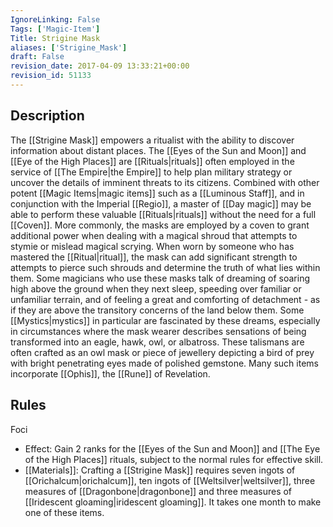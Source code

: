 ```yaml
---
IgnoreLinking: False
Tags: ['Magic-Item']
Title: Strigine Mask
aliases: ['Strigine_Mask']
draft: False
revision_date: 2017-04-09 13:33:21+00:00
revision_id: 51133
---
```


## Description
The [[Strigine Mask]] empowers a ritualist with the ability to discover information about distant places. The [[Eyes of the Sun and Moon]] and [[Eye of the High Places]] are [[Rituals|rituals]] often employed in the service of [[The Empire|the Empire]] to help plan military strategy or uncover the details of imminent threats to its citizens. Combined with other potent [[Magic Items|magic items]] such as a [[Luminous Staff]], and in conjunction with the Imperial [[Regio]], a master of [[Day magic]] may be able to perform these valuable [[Rituals|rituals]] without the need for a full [[Coven]].
More commonly, the masks are employed by a coven to grant additional power when dealing with a magical shroud that attempts to stymie or mislead magical scrying. When worn by someone who has mastered the [[Ritual|ritual]], the mask can add significant strength to attempts to pierce such shrouds and determine the truth of what lies within them.
Some magicians who use these masks talk of dreaming of soaring high above the ground when they next sleep, speeding over familiar or unfamiliar terrain, and of feeling a great and comforting of detachment - as if they are above the transitory concerns of the land below them. Some [[Mystics|mystics]] in particular are fascinated by these dreams, especially in circumstances where the mask wearer describes sensations of being transformed into an eagle, hawk, owl, or albatross.
These talismans are often crafted as an owl mask or piece of jewellery depicting a bird of prey with bright penetrating eyes made of polished gemstone. Many such items incorporate [[Ophis]], the [[Rune]] of Revelation.
## Rules
Foci
* Effect: Gain 2 ranks for the [[Eyes of the Sun and Moon]] and [[The Eye of the High Places]] rituals, subject to the normal rules for effective skill.
* [[Materials]]: Crafting a [[Strigine Mask]] requires seven ingots of [[Orichalcum|orichalcum]], ten ingots of [[Weltsilver|weltsilver]], three measures of [[Dragonbone|dragonbone]] and three measures of [[Iridescent gloaming|iridescent gloaming]]. It takes one month to make one of these items.